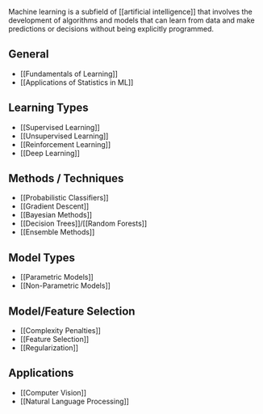 Machine learning is a subfield of [[artificial intelligence]] that involves the development of algorithms and models that can learn from data and make predictions or decisions without being explicitly programmed. 
## General
- [[Fundamentals of Learning]]
- [[Applications of Statistics in ML]]
## Learning Types
- [[Supervised Learning]]
- [[Unsupervised Learning]]
- [[Reinforcement Learning]]
- [[Deep Learning]]
## Methods / Techniques
- [[Probabilistic Classifiers]]
- [[Gradient Descent]]
- [[Bayesian Methods]]
- [[Decision Trees]]/[[Random Forests]]
- [[Ensemble Methods]]
## Model Types
- [[Parametric Models]]
- [[Non-Parametric Models]]
## Model/Feature Selection
- [[Complexity Penalties]]
- [[Feature Selection]]
- [[Regularization]]
## Applications
- [[Computer Vision]]
- [[Natural Language Processing]]